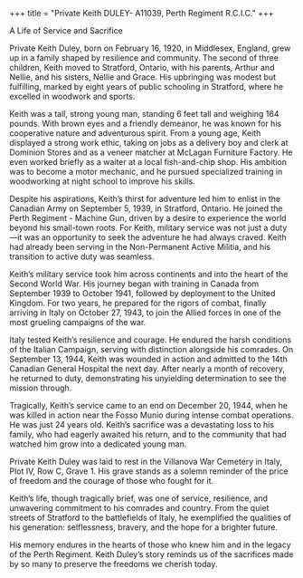 +++
title = "Private Keith DULEY- A11039, Perth Regiment R.C.I.C."
+++

A Life of Service and Sacrifice

Private Keith Duley, born on February 16, 1920, in Middlesex, England, grew up in a family shaped by resilience and community. The second of three children, Keith moved to Stratford, Ontario, with his parents, Arthur and Nellie, and his sisters, Nellie and Grace. His upbringing was modest but fulfilling, marked by eight years of public schooling in Stratford, where he excelled in woodwork and sports.

Keith was a tall, strong young man, standing 6 feet tall and weighing 164 pounds. With brown eyes and a friendly demeanor, he was known for his cooperative nature and adventurous spirit. From a young age, Keith displayed a strong work ethic, taking on jobs as a delivery boy and clerk at Dominion Stores and as a veneer matcher at McLagan Furniture Factory. He even worked briefly as a waiter at a local fish-and-chip shop. His ambition was to become a motor mechanic, and he pursued specialized training in woodworking at night school to improve his skills.

Despite his aspirations, Keith’s thirst for adventure led him to enlist in the Canadian Army on September 5, 1939, in Stratford, Ontario. He joined the Perth Regiment - Machine Gun, driven by a desire to experience the world beyond his small-town roots. For Keith, military service was not just a duty—it was an opportunity to seek the adventure he had always craved.
 Keith had already been serving in the Non-Permanent Active Militia, and his transition to active duty was seamless.

Keith’s military service took him across continents and into the heart of the Second World War. His journey began with training in Canada from September 1939 to October 1941, followed by deployment to the United Kingdom. For two years, he prepared for the rigors of combat, finally arriving in Italy on October 27, 1943, to join the Allied forces in one of the most grueling campaigns of the war.

Italy tested Keith’s resilience and courage. He endured the harsh conditions of the Italian Campaign, serving with distinction alongside his comrades. 
On September 13, 1944, Keith was wounded in action and admitted to the 14th Canadian General Hospital the next day. After nearly a month of recovery, he returned to duty, demonstrating his unyielding determination to see the mission through.

Tragically, Keith’s service came to an end on December 20, 1944, when he was killed in action near the Fosso Munio during intense combat operations. He was just 24 years old. 
Keith’s sacrifice was a devastating loss to his family, who had eagerly awaited his return, and to the community that had watched him grow into a dedicated young man.

Private Keith Duley was laid to rest in the Villanova War Cemetery in Italy, Plot IV, Row C, Grave 1. His grave stands as a solemn reminder of the price of freedom and the courage of those who fought for it.

Keith’s life, though tragically brief, was one of service, resilience, and unwavering commitment to his comrades and country. From the quiet streets of Stratford to the battlefields of Italy, he exemplified the qualities of his generation: selflessness, bravery, and the hope for a brighter future.

His memory endures in the hearts of those who knew him and in the legacy of the Perth Regiment. 
Keith Duley’s story reminds us of the sacrifices made by so many to preserve the freedoms we cherish today.

